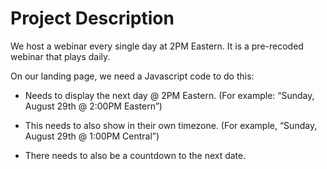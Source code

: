 # Project Description
We host a webinar every single day at 2PM Eastern. It is a pre-recoded webinar that plays daily.

On our landing page, we need a Javascript code to do this:

- Needs to display the next day @ 2PM Eastern. (For example: “Sunday, August 29th @ 2:00PM Eastern”)
- This needs to also show in their own timezone. (For example, “Sunday, August 29th @ 1:00PM Central”)

- There needs to also be a countdown to the next date.
